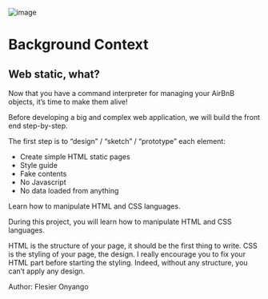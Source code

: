![image](https://user-images.githubusercontent.com/83606182/184324017-73defe48-5f27-4fa9-8e81-da9e86addd50.png)




# Background Context

## Web static, what?

Now that you have a command interpreter for managing your AirBnB objects, it’s time to make them alive!

Before developing a big and complex web application, we will build the front end step-by-step.

The first step is to “design” / “sketch” / “prototype” each element:

* Create simple HTML static pages
* Style guide
* Fake contents
* No Javascript
* No data loaded from anything


Learn how to manipulate HTML and CSS languages. 

During this project, you will learn how to manipulate HTML and CSS languages. 

HTML is the structure of your page, it should be the first thing to write. 
CSS is the styling of your page, the design. I really encourage you to fix your HTML part before starting the styling. 
Indeed, without any structure, you can’t apply any design.
 
 
 Author: Flesier Onyango
